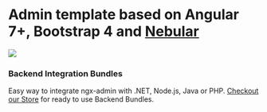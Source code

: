 # Admin template based on Angular 7+, Bootstrap 4 and <a href="https://github.com/akveo/nebular">Nebular</a>
<img src="https://dti6i5hz1tz1z.cloudfront.net/items/3B1M423l1N1t26001a0N/Screen%20Recording%202019-04-21%20at%2001.02.20.97%20AM.gif?X-CloudApp-Visitor-Id=3351164&v=50912d9c"/></a>

### Backend Integration Bundles
Easy way to integrate ngx-admin with .NET, Node.js, Java or PHP. [Checkout our Store](https://store.akveo.com/?utm_source=github&utm_medium=ngx_admin_readme) for ready to use Backend Bundles.
